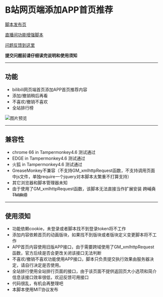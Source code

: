 B站网页端添加APP首页推荐
=========================

[脚本发布页](https://greasyfork.org/zh-CN/scripts/368446)

[直播间功能增强脚本](https://greasyfork.org/zh-CN/scripts/368635)

[问题反馈到这里](https://github.com/indefined/UserScript-for-Bilibili/issues)

**提交问题前请仔细读完说明和使用须知**

-------------------------
## 功能

- bilibili网页端首页添加APP首页推荐内容
- 添加/撤销稍后再看
- 不喜欢/撤销不喜欢
- 全站排行榜

![图片预览](https://greasyfork.org/system/screenshots/screenshots/000/011/238/original/bilibiliHome.user.jpg)

-------------------------
## 兼容性

- chrome 66 in Tampermonkey4.6 测试通过
- EDGE in Tampermonkey4.6 测试通过
- 火狐 in Tampermonkey4.6 测试通过
- GreaseMonkey不兼容（不支持GM_xmlhttpRequest函数，不支持调用页面中js文件，单独require一个jquery对本脚本太繁重不打算支持）
- 其它浏览器和脚本管理器未知
- 由于使用了GM_xmlhttpRequest函数，该脚本无法直接当作扩展安装 ~~跨域真TM麻烦~~

-------------------------
## 使用须知

- 功能依赖cookie，未登录或者脚本找不到登录token将不工作
- 添加内容依赖首页的动画版块，如果找不到版块或者版块定义变更脚本将不工作
- APP首页内容使用旧版APP接口，由于需要跨域使用了GM_xmlhttpRequest函数，官方后续是否会更改关闭该接口无法判断
- 不喜欢/撤销不喜欢功能使用APP接口，脚本只负责提交执行效果由服务器决定，请自行决定是否使用。
- 全站排行使用全站排行页面的接口，由于该页面不提供返回页大小选项和简介信息该接口效率很低，欢迎反馈可用接口
- 代码很乱，有机会再整理吧
- 本脚本使用MIT协议发布